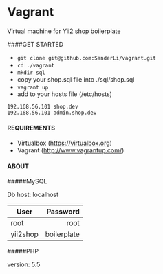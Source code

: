 Vagrant
=======

Virtual machine for Yii2 shop boilerplate

####GET STARTED
* ```git clone git@github.com:SanderLi/vagrant.git```
* ```cd ./vagrant```
* ```mkdir sql```
* copy your shop.sql file into ./sql/shop.sql
* ```vagrant up```
* add to your hosts file (/etc/hosts)
``` 
192.168.56.101 shop.dev 
192.168.56.101 admin.shop.dev 
``` 


#### REQUIREMENTS
* Virtualbox (https://virtualbox.org)
* Vagrant (http://www.vagrantup.com/)



#### ABOUT
#####MySQL

Db host: localhost

| User | Password |
| ------------- | -----:|
| root   | root |
| yii2shop | boilerplate |

#####PHP

version: 5.5

